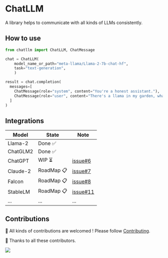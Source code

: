 # ChatLLM

A library helps to communicate with all kinds of LLMs consistently.

## How to use

```python
from chatllm import ChatLLM, ChatMessage

chat = ChatLLM(
    model_name_or_path="meta-llama/Llama-2-7b-chat-hf",
    task="text-generation",
    )

result = chat.completion(
  messages=[
    ChatMessage(role="system", content="You're a honest assistant."),
    ChatMessage(role="user", content="There's a llama in my garden, what should I do?"),
  ]
)
```

## Integrations

| Model | State | Note |
| ---- | ---- | ---- |
| Llama-2 | Done ✅ | |
| ChatGLM2 | Done ✅ | |
| ChatGPT | WIP ⏳ | [issue#6](https://github.com/InftyAI/ChatLLM/issues/6) |
| Claude-2 | RoadMap 📋 | [issue#7](https://github.com/InftyAI/ChatLLM/issues/7)
| Falcon | RoadMap 📋 | [issue#8](https://github.com/InftyAI/ChatLLM/issues/8)
| StableLM | RoadMap 📋 | [issue#11](https://github.com/InftyAI/ChatLLM/issues/11) |
| ... | ... | ... |

## Contributions

🚀 All kinds of contributions are welcomed ! Please follow [Contributing](/CONTRIBUTING.md).

🎉 Thanks to all these contributors.

<a href="https://github.com/InftyAI/ChatLLM/graphs/contributors">
  <img src="https://contrib.rocks/image?repo=InftyAI/ChatLLM" />
</a>
